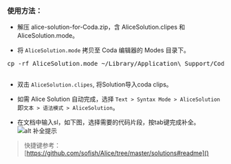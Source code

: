 ### 使用方法：

- 解压 alice-solution-for-Coda.zip，含 AliceSolution.clipes 和 AliceSolution.mode。

- 将 `AliceSolution.mode` 拷贝至 Coda 编辑器的 Modes 目录下。
 <pre>
cp -rf AliceSolution.mode ~/Library/Application\ Support/Coda/Modes/
 </pre>

- 双击 `AliceSolution.clipes`, 将Solution导入coda clips。

- 如需 Alice Solution 自动完成，选择 `Text > Syntax Mode > AliceSolution` 即`文本 > 语法模式 > AliceSolution`。

- 在文档中输入sl，如下图，选择需要的代码片段，按tab键完成补全。<br/>
 ![alt 补全提示](https://github.com/sofish/Alice/raw/master/plugins/Coda/preview.png?raw=true "补全提示")

> 快捷键参考：[https://github.com/sofish/Alice/tree/master/solutions#readme]()
